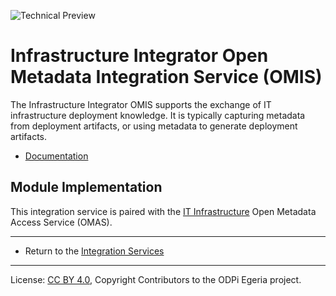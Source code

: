 <!-- SPDX-License-Identifier: CC-BY-4.0 -->
<!-- Copyright Contributors to the ODPi Egeria project 2020. -->

![Technical Preview](../../../images/egeria-content-status-tech-preview.png#pagewidth)

# Infrastructure Integrator Open Metadata Integration Service (OMIS)

The Infrastructure Integrator OMIS supports the exchange of IT infrastructure deployment knowledge.
It is typically capturing metadata from deployment artifacts, or
using metadata to generate deployment artifacts.

* [Documentation](https://egeria-project.org/services/omis/infrastructure-integrator/overview)

## Module Implementation

This integration service is paired with the [IT Infrastructure](../../access-services/it-infrastructure)
Open Metadata Access Service (OMAS).

----

* Return to the [Integration Services](..)

----
License: [CC BY 4.0](https://creativecommons.org/licenses/by/4.0/),
Copyright Contributors to the ODPi Egeria project.